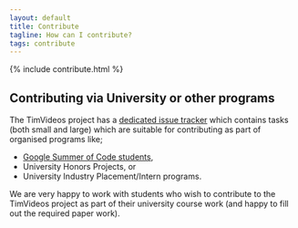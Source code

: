 ```yaml
---
layout: default
title: Contribute
tagline: How can I contribute?
tags: contribute
---
```


{% include contribute.html %}

## Contributing via University or other programs

The TimVideos project has a 
[dedicated issue tracker](https://github.com/timvideos/getting-started/issues)
which contains tasks (both small and large) which are suitable for
contributing as part of organised programs like;

 * [Google Summer of Code students](https://code.timvideos.us/summer-of-code/),
 * University Honors Projects, or
 * University Industry Placement/Intern programs.

We are very happy to work with students who wish to contribute to the TimVideos
project as part of their university course work (and happy to fill out the
required paper work).
